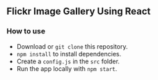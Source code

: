## Flickr Image Gallery Using React
### How to use
- Download or `git clone` this repository.
- `npm install` to install dependencies.
- Create a  `config.js` in the `src` folder.
- Run the app locally with `npm start`.
